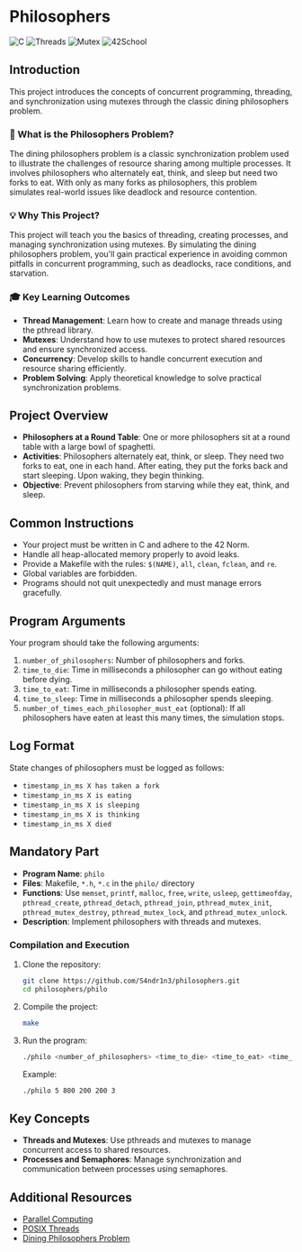 # Philosophers
![C](https://img.shields.io/badge/language-C-blue)
![Threads](https://img.shields.io/badge/technology-Threads-red)
![Mutex](https://img.shields.io/badge/technology-Mutex-yellow)
![42School](https://img.shields.io/badge/school-42-orange)

## Introduction
This project introduces the concepts of concurrent programming, threading, and synchronization using mutexes through the classic dining philosophers problem.

### 🧠 What is the Philosophers Problem?
The dining philosophers problem is a classic synchronization problem used to illustrate the challenges of resource sharing among multiple processes. It involves philosophers who alternately eat, think, and sleep but need two forks to eat. With only as many forks as philosophers, this problem simulates real-world issues like deadlock and resource contention.

### 💡 Why This Project?
This project will teach you the basics of threading, creating processes, and managing synchronization using mutexes. By simulating the dining philosophers problem, you'll gain practical experience in avoiding common pitfalls in concurrent programming, such as deadlocks, race conditions, and starvation.

### 🎓 Key Learning Outcomes
- **Thread Management**: Learn how to create and manage threads using the pthread library.
- **Mutexes**: Understand how to use mutexes to protect shared resources and ensure synchronized access.
- **Concurrency**: Develop skills to handle concurrent execution and resource sharing efficiently.
- **Problem Solving**: Apply theoretical knowledge to solve practical synchronization problems.

## Project Overview
- **Philosophers at a Round Table**: One or more philosophers sit at a round table with a large bowl of spaghetti.
- **Activities**: Philosophers alternately eat, think, or sleep. They need two forks to eat, one in each hand. After eating, they put the forks back and start sleeping. Upon waking, they begin thinking.
- **Objective**: Prevent philosophers from starving while they eat, think, and sleep.

## Common Instructions
- Your project must be written in C and adhere to the 42 Norm.
- Handle all heap-allocated memory properly to avoid leaks.
- Provide a Makefile with the rules: `$(NAME)`, `all`, `clean`, `fclean`, and `re`.
- Global variables are forbidden.
- Programs should not quit unexpectedly and must manage errors gracefully.

## Program Arguments
Your program should take the following arguments:
1. `number_of_philosophers`: Number of philosophers and forks.
2. `time_to_die`: Time in milliseconds a philosopher can go without eating before dying.
3. `time_to_eat`: Time in milliseconds a philosopher spends eating.
4. `time_to_sleep`: Time in milliseconds a philosopher spends sleeping.
5. `number_of_times_each_philosopher_must_eat` (optional): If all philosophers have eaten at least this many times, the simulation stops.

## Log Format
State changes of philosophers must be logged as follows:
- `timestamp_in_ms X has taken a fork`
- `timestamp_in_ms X is eating`
- `timestamp_in_ms X is sleeping`
- `timestamp_in_ms X is thinking`
- `timestamp_in_ms X died`

## Mandatory Part
- **Program Name**: `philo`
- **Files**: Makefile, `*.h`, `*.c` in the `philo/` directory
- **Functions**: Use `memset`, `printf`, `malloc`, `free`, `write`, `usleep`, `gettimeofday`, `pthread_create`, `pthread_detach`, `pthread_join`, `pthread_mutex_init`, `pthread_mutex_destroy`, `pthread_mutex_lock`, and `pthread_mutex_unlock`.
- **Description**: Implement philosophers with threads and mutexes.

### Compilation and Execution
1. Clone the repository:
    ```sh
    git clone https://github.com/S4ndr1n3/philosophers.git
    cd philosophers/philo
    ```
2. Compile the project:
    ```sh
    make
    ```
3. Run the program:
    ```sh
    ./philo <number_of_philosophers> <time_to_die> <time_to_eat> <time_to_sleep> [number_of_times_each_philosopher_must_eat]
    ```
    Example:
    ```sh
    ./philo 5 800 200 200 3
    ```

## Key Concepts
- **Threads and Mutexes**: Use pthreads and mutexes to manage concurrent access to shared resources.
- **Processes and Semaphores**: Manage synchronization and communication between processes using semaphores.

## Additional Resources
- [Parallel Computing](https://computing.llnl.gov/tutorials/parallel_comp/)
- [POSIX Threads](https://computing.llnl.gov/tutorials/pthreads/)
- [Dining Philosophers Problem](https://en.wikipedia.org/wiki/Dining_philosophers_problem)
